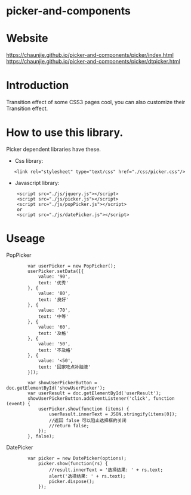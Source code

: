 # picker-and-components
Website
======================
https://chaunjie.github.io/picker-and-components/picker/index.html
https://chaunjie.github.io/picker-and-components/picker/dtpicker.html

Introduction
======================
Transition effect of some CSS3 pages cool, you can also customize their Transition effect.

How to use this library.
=======================
Picker dependent libraries have these.

 - Css library: 
 
 ```
    <link rel="stylesheet" type="text/css" href="./css/picker.css"/>
 ```
 - Javascript library: 

```
	<script src="./js/jquery.js"></script>
	<script src="./js/picker.js"></script>
	<script src="./js/popPicker.js"></script>
	or
	<script src="./js/datePicker.js"></script>
```

Useage
=======================
PopPicker


			var userPicker = new PopPicker();
            userPicker.setData([{
                value: '90',
                text: '优秀'
            }, {
                value: '80',
                text: '良好'
            }, {
                value: '70',
                text: '中等'
            }, {
                value: '60',
                text: '及格'
            }, {
                value: '50',
                text: '不及格'
            }, {
                value: '<50',
                text: '回家吃点补脑液'
            }]);

            var showUserPickerButton = 	   doc.getElementById('showUserPicker');
            var userResult = doc.getElementById('userResult');
            showUserPickerButton.addEventListener('click', function (event) {
                userPicker.show(function (items) {
                    userResult.innerText = JSON.stringify(items[0]);
                    //返回 false 可以阻止选择框的关闭
                    //return false;
                });
            }, false);
    
 DatePicker
 
 			var picker = new DatePicker(options);
                picker.show(function(rs) {
                    //result.innerText = '选择结果: ' + rs.text;
                    alert('选择结果: ' + rs.text);
                    picker.dispose();
                });           
            
            
            
            
